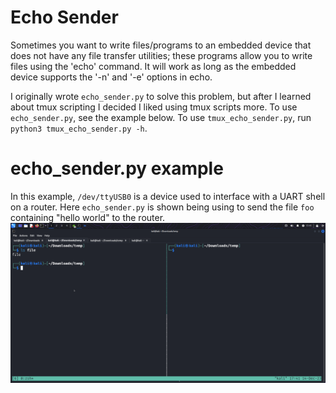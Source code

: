 # Echo Sender
Sometimes you want to write files/programs to an embedded device that does not have any file transfer utilities; these programs allow you to write files using the 'echo' command. It will work as long as the embedded device supports the '-n' and '-e' options in echo.

I originally wrote `echo_sender.py` to solve this problem, but after I learned about tmux scripting I decided I liked using tmux scripts more. To use `echo_sender.py`, see the example below. To use `tmux_echo_sender.py`, run `python3 tmux_echo_sender.py -h`.

# echo_sender.py example
In this example, `/dev/ttyUSB0` is a device used to interface with a UART shell on a router. Here `echo_sender.py` is shown being using to send the file `foo` containing "hello world" to the router.
![how to use](https://github.com/tristan-white/echo_sender/blob/main/howToUse.gif)
